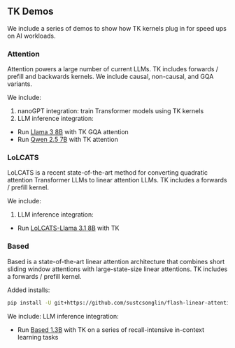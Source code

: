 

## TK Demos 

We include a series of demos to show how TK kernels plug in for speed ups on AI workloads. 


### Attention 

Attention powers a large number of current LLMs. TK includes forwards / prefill and backwards kernels. We include causal, non-causal, and GQA variants.

We include:
1. nanoGPT integration: train Transformer models using TK kernels
2. LLM inference integration: 
- Run [Llama 3 8B](https://huggingface.co/meta-llama/Meta-Llama-3-8B) with TK GQA attention
- Run [Qwen 2.5 7B](https://huggingface.co/Qwen/Qwen2.5-7B-Instruct) with TK attention

### LoLCATS

LoLCATS is a recent state-of-the-art method for converting quadratic attention Transformer LLMs to linear attention LLMs. TK includes a forwards / prefill kernel. 

We include: 
1. LLM inference integration:
- Run [LoLCATS-Llama 3.1 8B](https://huggingface.co/collections/hazyresearch/lolcats-670ca4341699355b61238c37) with TK 

### Based

Based is a state-of-the-art linear attention architecture that combines short sliding window attentions with large-state-size linear attentions. TK includes a forwards / prefill kernel.

Added installs:
```bash
pip install -U git+https://github.com/sustcsonglin/flash-linear-attention
```

We include:
LLM inference integration:
- Run [Based 1.3B](https://huggingface.co/hazyresearch/my-awesome-model) with TK on a series of recall-intensive in-context learning tasks


